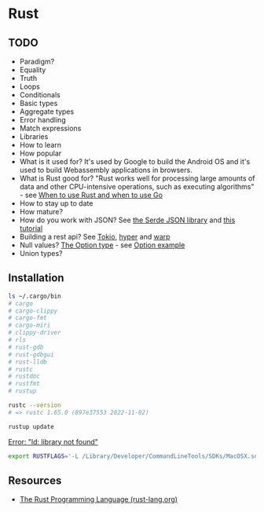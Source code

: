 # Rust

## TODO

* Paradigm?
* Equality
* Truth
* Loops
* Conditionals
* Basic types
* Aggregate types
* Error handling
* Match expressions
* Libraries
* How to learn
* How popular
* What is it used for? It's used by Google to build the Android OS and it's used to build Webassembly applications in browsers.
* What is Rust good for? "Rust works well for processing large amounts of data and other CPU-intensive operations, such as executing algorithms" - see [When to use Rust and when to use Go](https://blog.logrocket.com/when-to-use-rust-when-to-use-golang/)
* How to stay up to date
* How mature?
* How do you work with JSON? See [the Serde JSON library](https://github.com/serde-rs/json) and [this tutorial](https://blog.logrocket.com/json-and-rust-why-serde_json-is-the-top-choice/)
* Building a rest api? See [Tokio](https://github.com/tokio-rs/tokio), [hyper](https://github.com/hyperium/hyper) and [warp](https://github.com/seanmonstar/warp)
* Null values? [The Option type](https://doc.rust-lang.org/std/option/) - see [Option example](https://doc.rust-lang.org/rust-by-example/std/option.html)
* Union types?

## Installation

```sh
ls ~/.cargo/bin 
# cargo
# cargo-clippy
# cargo-fmt
# cargo-miri
# clippy-driver
# rls
# rust-gdb
# rust-gdbgui
# rust-lldb
# rustc
# rustdoc
# rustfmt
# rustup

rustc --version
# => rustc 1.65.0 (897e37553 2022-11-02)

rustup update
```

[Error: "ld: library not found"](https://stackoverflow.com/questions/70313347/ld-library-not-found-for-lpq-when-build-rust-in-macos?rq=1)

```sh
export RUSTFLAGS='-L /Library/Developer/CommandLineTools/SDKs/MacOSX.sdk/usr/lib'
```

## Resources

* [The Rust Programming Language (rust-lang.org)](https://doc.rust-lang.org/book/)